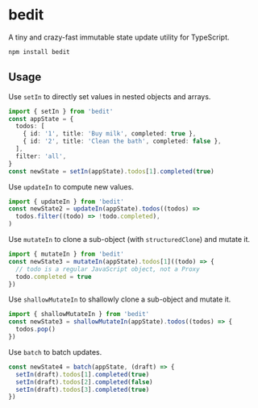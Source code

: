 # bedit

A tiny and crazy-fast immutable state update utility for TypeScript.

```sh
npm install bedit
```

## Usage

Use `setIn` to directly set values in nested objects and arrays.

```ts
import { setIn } from 'bedit'
const appState = {
  todos: [
    { id: '1', title: 'Buy milk', completed: true },
    { id: '2', title: 'Clean the bath', completed: false },
  ],
  filter: 'all',
}
const newState = setIn(appState).todos[1].completed(true)
```

Use `updateIn` to compute new values.

```ts
import { updateIn } from 'bedit'
const newState2 = updateIn(appState).todos((todos) =>
  todos.filter((todo) => !todo.completed),
)
```

Use `mutateIn` to clone a sub-object (with `structuredClone`) and mutate it.

```ts
import { mutateIn } from 'bedit'
const newState3 = mutateIn(appState).todos[1]((todo) => {
  // todo is a regular JavaScript object, not a Proxy
  todo.completed = true
})
```

Use `shallowMutateIn` to shallowly clone a sub-object and mutate it.

```ts
import { shallowMutateIn } from 'bedit'
const newState3 = shallowMutateIn(appState).todos((todos) => {
  todos.pop()
})
```

Use `batch` to batch updates.

```ts
const newState4 = batch(appState, (draft) => {
  setIn(draft).todos[1].completed(true)
  setIn(draft).todos[2].completed(false)
  setIn(draft).todos[3].completed(true)
})
```